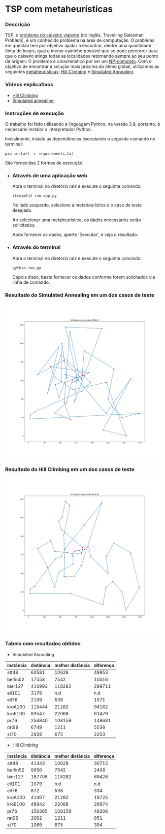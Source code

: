 # TSP com metaheurísticas

### Descrição
TSP, o [problema do caixeiro viajante](https://pt.wikipedia.org/wiki/Problema_do_caixeiro-viajante) 
(do inglês, Travelling Salesman Problem), 
é um conhecido problema na área de computação. O problema em questão tem por objetivo 
ajudar a encontrar, dentre uma quantidade finita de locais, qual o menor caminho 
possível que se pode percorrer para que o caixeiro atinga todas as localidades 
retornando sempre ao seu ponto de origem. O problema é característico por 
ser um [NP-completo](https://pt.wikipedia.org/wiki/NP-completo). 
Com o objetivo de encontrar a solução mais próxima do ótimo global,
utilizamos as seguintes [metaheurísticas](https://pt.wikipedia.org/wiki/Meta-heur%C3%ADstica):
[Hill Climbing](https://en.wikipedia.org/wiki/Hill_climbing) e 
[Simulated Annealing](https://pt.wikipedia.org/wiki/Simulated_annealing).

### Vídeos explicativos
- [Hill Climbing](https://www.youtube.com/watch?v=VIDEO_ID)
- [Simulated annealing](https://www.youtube.com/watch?v=onbOzOTqvOE)

### Instruções de execução
O trabalho foi feito utilizando a linguagem Python, na versão 3.9, portanto, 
é necessário instalar o interpretador Python.

Inicialmente, instale as dependências executando o seguinte comando no terminal:

```
pip install -r requirements.txt
```
São fornecidas 2 formas de execução:
- ### Através de uma aplicação web
  Abra o terminal no diretório raiz e execute o seguinte comando:
  ```
  streamlit run app.py
  ```
  No lado esquerdo, selecione a metaheurística e o caso de teste desejado.
  
  Ao selecionar uma metaheurística, os dados necessários serão solicitados.
 
  Após fornecer os dados, aperte 'Executar', e veja o resultado.
  

- ### Através do terminal
  Abra o terminal no diretório raiz e execute o seguinte comando:
  ```
  python run.py
  ```
  Depois disso, basta fornecer os dados conforme forem solicitados via linha de comando.
  

### Resultado do Simulated Annealing em um dos casos de teste
![Resultado 1](static-readme/simulated_annealing_result.png "Resultado 1")

### Resultado do Hill Climbing em um dos casos de teste
![Resultado 1](static-readme/hill_climbing_result.png "Resultado 1")

### Tabela com resultados obtidos
- Simulated Annealing

|instância|distância|melhor distância|diferença|
|---------|---------|----------------|---------|
|att48    |60581    |10628           |49953    |
|berlin52 |17558    |7542            |10016    |
|bier127  |416993   |118282          |298711   |
|eil101   |3178     |n.d             |n.d      |
|eil76    |2109     |538             |1571     |
|kroA100  |115444   |21282           |94162    |
|kroE100  |83547    |22068           |61479    |
|pr76     |256840   |108159          |148681   |
|rat99    |6749     |1211            |5538     |
|st70     |2928     |675             |2253     |

- Hill Climbing

|instância|distância|melhor distância|diferença|
|---------|---------|----------------|---------|
|att48    |41343    |10628           |30715    |
|berlin52 |9950     |7542            |2408     |
|bier127  |187708   |118282          |69426    |
|eil101   |1079     |n.d             |n.d      |
|eil76    |872      |538             |334      |
|kroA100  |41007    |21282           |19725    |
|kroE100  |48942    |22068           |26874    |
|pr76     |156365   |108159          |48206    |
|rat99    |2062     |1211            |851      |
|st70     |1069     |675             |394      |